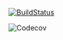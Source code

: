 [![BuildStatus](https://travis-ci.org/Yannick-S/mdhtml.svg?branch=master)](https://travis-ci.org/Yannick-S/mdhtml)

![Codecov](https://img.shields.io/codecov/c/github/Yannick-S/mdhtml.svg)